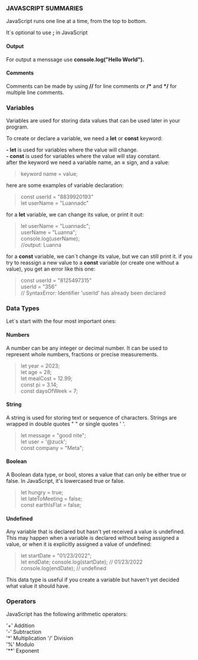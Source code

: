 ### JAVASCRIPT SUMMARIES
<p>JavaScript runs one line at a time, from the top to bottom.</p>
<p> It´s optional to use <b>;</b> in JavaScript</p>

<h4>Output</h4>
<p>For output a menssage use <b>console.log("Hello World").</b></p>

<h4>Comments</h4> 
<p>Comments can be made by using <b>//</b> for line comments or <b>/*</b> and <b>*/</b> for multiple line comments.

<h3>Variables</h3>
<p>Variables are used for storing data values that can be used later in your program.</p>
To create or declare a variable, we need a <b>let</b> or <b>const</b> keyword:

<b>- let</b> is used for variables where the value will change.  
<b>- const</b> is used for variables where the value will stay constant.  
after the keyword we need a variable name, an <b>=</b> sign, and a value:  
>keyword name = value;  

here are some examples of variable declaration:
> const userId = "8839920193"  
let userName = "Luannadc"  

for a <b>let</b> variable, we can change its value, or print it out:
> let userName = "Luannadc";  
userName = "Luanna";  
console.log(userName);   
//output: Luanna  

for a <b>const</b> variable, we can´t change its value, but we can still print it. if you try to reassign a new value to a <b>const</b> variable (or create one without a value), you get an error like this one:
>const userId = "8125497315"  
userId = "356"  
// SyntaxError: Identifier 'userId' has already been declared

<h3>Data Types</h3>
 Let´s start with the four most important ones:  

 #### Numbers
 A number can be any integer or decimal number. It can be used to represent whole numbers, fractions or precise measurements.
 >let year = 2023;  
let age = 28;  
let mealCost = 12.99;  
const pi = 3.14;  
const daysOfWeek = 7;
#### String 
A string is used for storing text or sequence of characters. Strings are wrapped in double quotes " " or single quotes ' '.
>let message = "good nite";  
let user = '@zuck';  
const company = "Meta";
#### Boolean
A Boolean data type, or bool, stores a value that can only be either true or false. In JavaScript, it's lowercased true or false.
>let hungry = true;  
let lateToMeeting = false;  
const earthIsFlat = false;
#### Undefined
Any variable that is declared but hasn't yet received a value is undefined. This may happen when a variable is declared without being assigned a value, or when it is explicitly assigned a value of undefined:

>let startDate = "01/23/2022";  
let endDate;
console.log(startDate); // 01/23/2022  
console.log(endDate);   // undefined

This data type is useful if you create a variable but haven't yet decided what value it should have.

<h3>Operators</h3>  
JavaScript has the following arithmetic operators:

  '+' Addition  
  '-' Subtraction  
  '*' Multiplication
  '/' Division  
  '%' Modulo  
  '**' Exponent  
  
